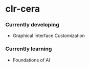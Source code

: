 # clr-cera
### Currently developing
- Graphical Interface Customization
### Currently learning
- Foundations of AI
